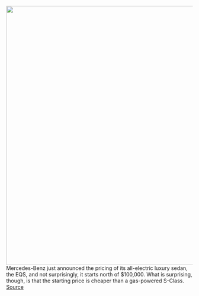 <img src='https://cdn.vox-cdn.com/thumbor/MfHOlg47fqyAFjdfMxpnEbAQ_Bc=/0x0:5472x3078/1200x800/filters:focal(2299x1102:3173x1976)/cdn.vox-cdn.com/uploads/chorus_image/image/69889349/The_All_New_EQS.0.jpg' width='700px' /><br/>
Mercedes-Benz just announced the pricing of its all-electric luxury sedan, the EQS, and not surprisingly, it starts north of $100,000. What is surprising, though, is that the starting price is cheaper than a gas-powered S-Class.
<a href='https://www.theverge.com/2021/9/21/22686248/mercedes-benz-eqs-electric-vehicle-price-cheaper-s-class'> Source <a/>